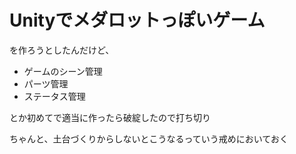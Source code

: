 # Unityでメダロットっぽいゲーム

を作ろうとしたんだけど、
- ゲームのシーン管理
- パーツ管理
- ステータス管理

とか初めてで適当に作ったら破綻したので打ち切り

ちゃんと、土台づくりからしないとこうなるっていう戒めにおいておく
